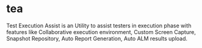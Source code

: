 # tea
Test Execution Assist is an Utility to assist testers in execution phase with features like Collaborative execution environment, Custom Screen Capture, Snapshot Repository, Auto Report Generation, Auto ALM results upload.
